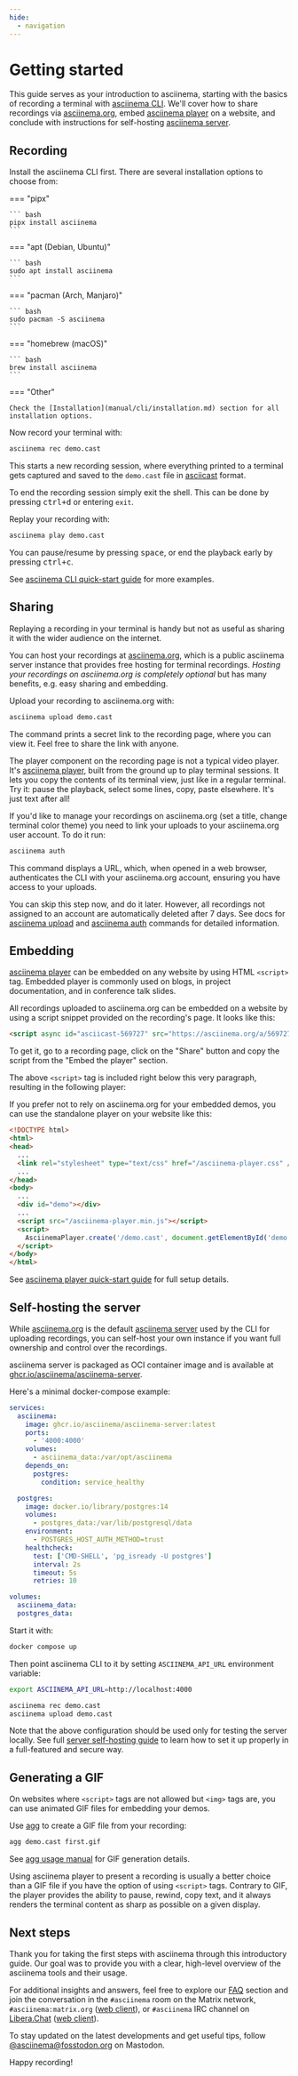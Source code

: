 ```yaml
---
hide:
  - navigation
---
```


# Getting started

This guide serves as your introduction to asciinema, starting with the basics of
recording a terminal with [asciinema CLI](manual/cli/index.md). We'll cover
how to share recordings via [asciinema.org](https://asciinema.org), embed [asciinema
player](manual/player/index.md) on a website, and conclude with instructions for
self-hosting [asciinema server](manual/server/index.md).

## Recording

Install the asciinema CLI first. There are several installation options to
choose from:

=== "pipx"

    ``` bash
    pipx install asciinema
    ```

=== "apt (Debian, Ubuntu)"

    ``` bash
    sudo apt install asciinema
    ```

=== "pacman (Arch, Manjaro)"

    ``` bash
    sudo pacman -S asciinema
    ```

=== "homebrew (macOS)"

    ``` bash
    brew install asciinema
    ```

=== "Other"

    Check the [Installation](manual/cli/installation.md) section for all
    installation options.

Now record your terminal with:

```sh
asciinema rec demo.cast
```

This starts a new recording session, where everything printed to a terminal gets
captured and saved to the `demo.cast` file in
[asciicast](manual/asciicast/v2.md) format.

To end the recording session simply exit the shell. This can be done by pressing
<kbd>ctrl+d</kbd> or entering <code>exit</code>.

Replay your recording with:

```sh
asciinema play demo.cast
```

You can pause/resume by pressing <kbd>space</kbd>, or end the playback early by
pressing <kbd>ctrl+c</kbd>.

See [asciinema CLI quick-start guide](manual/cli/quick-start.md) for more
examples.

## Sharing

Replaying a recording in your terminal is handy but not as useful as sharing it
with the wider audience on the internet.

You can host your recordings at [asciinema.org](https://asciinema.org), which
is a public asciinema server instance that provides free hosting for terminal
recordings. _Hosting your recordings on asciinema.org is completely optional_
but has many benefits, e.g. easy sharing and embedding.

Upload your recording to asciinema.org with:

```sh
asciinema upload demo.cast
```

The command prints a secret link to the recording page, where you can view it.
Feel free to share the link with anyone.

The player component on the recording page is not a typical video player. It's
[asciinema player](manual/player/index.md), built from the ground up to play
terminal sessions. It lets you copy the contents of its terminal view, just like
in a regular terminal. Try it: pause the playback, select some lines, copy,
paste elsewhere. It's just text after all!

If you'd like to manage your recordings on asciinema.org (set a title, change
terminal color theme) you need to link your uploads to your asciinema.org user
account. To do it run:

```sh
asciinema auth
```

This command displays a URL, which, when opened in a web browser, authenticates
the CLI with your asciinema.org account, ensuring you have access to your uploads.

You can skip this step now, and do it later. However, all recordings not
assigned to an account are automatically deleted after 7 days. See docs for
[asciinema upload](manual/cli/usage.md#asciinema-upload-filename) and [asciinema
auth](manual/cli/usage.md#asciinema-auth) commands for detailed information.

## Embedding

[asciinema player](manual/player/index.md) can be embedded on any website by
using HTML `<script>` tag. Embedded player is commonly used on blogs, in project
documentation, and in conference talk slides.

All recordings uploaded to asciinema.org can be embedded on a website by using a
script snippet provided on the recording's page. It looks like this:

```html
<script async id="asciicast-569727" src="https://asciinema.org/a/569727.js"></script>
```

To get it, go to a recording page, click on the "Share" button and copy the
script from the "Embed the player" section.

The above `<script>` tag is included right below this very paragraph, resulting
in the following player:

<script async id="asciicast-569727" src="https://asciinema.org/a/569727.js"></script>

If you prefer not to rely on asciinema.org for your embedded demos, you can use
the standalone player on your website like this:

```html
<!DOCTYPE html>
<html>
<head>
  ...
  <link rel="stylesheet" type="text/css" href="/asciinema-player.css" />
  ...
</head>
<body>
  ...
  <div id="demo"></div>
  ...
  <script src="/asciinema-player.min.js"></script>
  <script>
    AsciinemaPlayer.create('/demo.cast', document.getElementById('demo'));
  </script>
</body>
</html>
```

See [asciinema player quick-start guide](manual/player/quick-start.md) for full
setup details.

## Self-hosting the server

While [asciinema.org](https://asciinema.org) is the default [asciinema
server](manual/server/index.md) used by the CLI for uploading recordings, you
can self-host your own instance if you want full ownership and control over the
recordings.

asciinema server is packaged as OCI container image and is available at
[ghcr.io/asciinema/asciinema-server](https://github.com/asciinema/asciinema-server/pkgs/container/asciinema-server).

Here's a minimal docker-compose example:

```yaml title="docker-compose.yml"
services:
  asciinema:
    image: ghcr.io/asciinema/asciinema-server:latest
    ports:
      - '4000:4000'
    volumes:
      - asciinema_data:/var/opt/asciinema
    depends_on:
      postgres:
        condition: service_healthy

  postgres:
    image: docker.io/library/postgres:14
    volumes:
      - postgres_data:/var/lib/postgresql/data
    environment:
      - POSTGRES_HOST_AUTH_METHOD=trust
    healthcheck:
      test: ['CMD-SHELL', 'pg_isready -U postgres']
      interval: 2s
      timeout: 5s
      retries: 10

volumes:
  asciinema_data:
  postgres_data:
```

Start it with:

```sh
docker compose up
```

Then point asciinema CLI to it by setting `ASCIINEMA_API_URL` environment
variable:

```sh
export ASCIINEMA_API_URL=http://localhost:4000

asciinema rec demo.cast
asciinema upload demo.cast
```

Note that the above configuration should be used only for testing the server
locally. See full [server self-hosting
guide](manual/server/self-hosting/index.md) to learn how to set it up properly
in a full-featured and secure way.

## Generating a GIF

On websites where `<script>` tags are not allowed but `<img>` tags are, you can
use animated GIF files for embedding your demos.

Use [agg](manual/agg/index.md) to create a GIF file from your recording:

```sh
agg demo.cast first.gif
```

See [agg usage manual](manual/agg/usage.md) for GIF generation details.

Using asciinema player to present a recording is usually a better choice than a
GIF file if you have the option of using `<script>` tags. Contrary to GIF, the
player provides the ability to pause, rewind, copy text, and it always renders
the terminal content as sharp as possible on a given display.

## Next steps

Thank you for taking the first steps with asciinema through this introductory
guide. Our goal was to provide you with a clear, high-level overview of the
asciinema tools and their usage.

For additional insights and answers, feel free to explore our [FAQ](faq.md)
section and join the conversation in the `#asciinema` room on the Matrix
network, `#asciinema:matrix.org` ([web
client](https://matrix.to/#/#asciinema:matrix.org)), or `#asciinema` IRC channel
on [Libera.Chat](https://libera.chat/) ([web
client](https://web.libera.chat/#asciinema)).

To stay updated on the latest developments and get useful tips, follow
[@asciinema@fosstodon.org](https://fosstodon.org/@asciinema) on Mastodon.

Happy recording!
